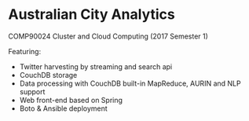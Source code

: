# Australian City Analytics

COMP90024 Cluster and Cloud Computing (2017 Semester 1)

Featuring:

* Twitter harvesting by streaming and search api
* CouchDB storage
* Data processing with CouchDB built-in MapReduce, AURIN and NLP support
* Web front-end based on Spring
* Boto & Ansible deployment

